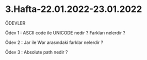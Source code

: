 # 3.Hafta-22.01.2022-23.01.2022

ÖDEVLER

Ödev 1 : ASCII code ile UNICODE nedir ? Farkları nelerdir ?	

Ödev 2 : Jar ile War arasındaki farklar nelerdir ? 	

Ödev 3 : Absolute path nedir ?													
